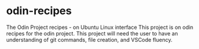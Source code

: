 # odin-recipes
The Odin Project recipes - on Ubuntu Linux interface
This project is on odin recipes for the odin project. This project will need the user to have an understanding of git commands, file creation, and VSCode fluency.